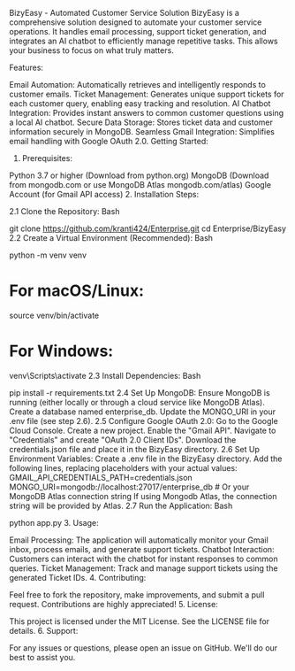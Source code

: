 BizyEasy - Automated Customer Service Solution
BizyEasy is a comprehensive solution designed to automate your customer service operations. It handles email processing, support ticket generation, and integrates an AI chatbot to efficiently manage repetitive tasks. This allows your business to focus on what truly matters.

Features:

Email Automation: Automatically retrieves and intelligently responds to customer emails.
Ticket Management: Generates unique support tickets for each customer query, enabling easy tracking and resolution.
AI Chatbot Integration: Provides instant answers to common customer questions using a local AI chatbot.
Secure Data Storage: Stores ticket data and customer information securely in MongoDB.
Seamless Gmail Integration: Simplifies email handling with Google OAuth 2.0.
Getting Started:

1. Prerequisites:

Python 3.7 or higher (Download from python.org)
MongoDB (Download from mongodb.com or use MongoDB Atlas mongodb.com/atlas)
Google Account (for Gmail API access)
2. Installation Steps:

2.1 Clone the Repository:
Bash

git clone https://github.com/kranti424/Enterprise.git
cd Enterprise/BizyEasy
2.2 Create a Virtual Environment (Recommended):
Bash

python -m venv venv
# For macOS/Linux:
source venv/bin/activate
# For Windows:
venv\Scripts\activate
2.3 Install Dependencies:
Bash

pip install -r requirements.txt
2.4 Set Up MongoDB:
Ensure MongoDB is running (either locally or through a cloud service like MongoDB Atlas).
Create a database named enterprise_db.
Update the MONGO_URI in your .env file (see step 2.6).
2.5 Configure Google OAuth 2.0:
Go to the Google Cloud Console.
Create a new project.
Enable the "Gmail API".
Navigate to "Credentials" and create "OAuth 2.0 Client IDs".
Download the credentials.json file and place it in the BizyEasy directory.
2.6 Set Up Environment Variables:
Create a .env file in the BizyEasy directory.
Add the following lines, replacing placeholders with your actual values:
GMAIL_API_CREDENTIALS_PATH=credentials.json
MONGO_URI=mongodb://localhost:27017/enterprise_db # Or your MongoDB Atlas connection string
If using Mongodb Atlas, the connection string will be provided by Atlas.
2.7 Run the Application:
Bash

python app.py
3. Usage:

Email Processing: The application will automatically monitor your Gmail inbox, process emails, and generate support tickets.
Chatbot Interaction: Customers can interact with the chatbot for instant responses to common queries.
Ticket Management: Track and manage support tickets using the generated Ticket IDs.
4. Contributing:

Feel free to fork the repository, make improvements, and submit a pull request. Contributions are highly appreciated!
5. License:

This project is licensed under the MIT License. See the LICENSE file for details.
6. Support:

For any issues or questions, please open an issue on GitHub. We'll do our best to assist you.
